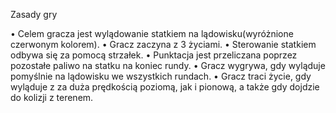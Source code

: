 Zasady gry

• Celem gracza jest wylądowanie statkiem na lądowisku(wyróżnione czerwonym kolorem).
• Gracz zaczyna z 3 życiami.
• Sterowanie statkiem odbywa się za pomocą strzałek.
• Punktacja jest przeliczana poprzez pozostałe paliwo na statku na koniec rundy.
• Gracz wygrywa, gdy wyląduje pomyślnie na lądowisku we wszystkich rundach.
• Gracz traci życie, gdy wyląduje z za duża prędkością poziomą, jak i pionową, a także gdy dojdzie do kolizji z terenem.
